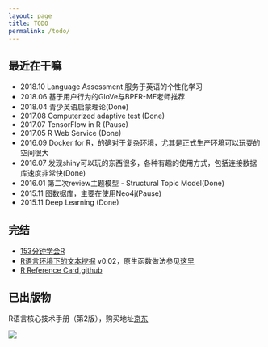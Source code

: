 ```yaml
---
layout: page
title: TODO
permalink: /todo/
---
```



## 最近在干嘛 #

- 2018.10 Language Assessment 服务于英语的个性化学习
- 2018.06 基于用户行为的GloVe与BPFR-MF老师推荐
- 2018.04 青少英语启蒙理论(Done)
- 2017.08 Computerized adaptive test (Done) 
- 2017.07 TensorFlow in R (Pause)
- 2017.05 R Web Service (Done)
- 2016.09 Docker for R，的确对于复杂环境，尤其是正式生产环境可以玩耍的空间很大
- 2016.07 发现shiny可以玩的东西很多，各种有趣的使用方式，包括连接数据库速度非常快(Done)
- 2016.01 第二次review主题模型 - Structural Topic Model(Done)
- 2015.11 图数据库，主要在使用Neo4j(Pause)
- 2015.11 Deep Learning (Done)


## 完结 #

- [153分钟学会R](http://cran.r-project.org/doc/contrib/Liu-FAQ.pdf)
- [R语言环境下的文本挖掘](/upload/pdf/Text-Mining-in-R.pdf) v0.02，原生函数做法参见[这里](/2016/09/document-term-matrix)
- [R Reference Card](http://cran.r-project.org/doc/contrib/Liu-R-refcard.pdf),[github](https://github.com/sunbjt/r_reference)

## 已出版物

R语言核心技术手册（第2版），购买地址[京东](http://item.jd.com/11520666.html)

![](http://img11.360buyimg.com/n1/jfs/t232/47/1457359363/382415/fcbd6b2c/53fb11dfN3f0007f3.jpg)



